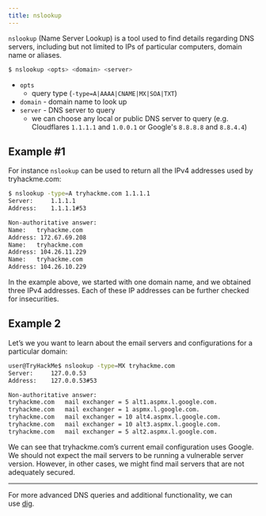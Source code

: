 ```yaml
---
title: nslookup
---
```


`nslookup` (Name Server Lookup) is a tool used to find details regarding DNS servers, including but not limited to IPs of particular computers, domain name or aliases.

```sh
$ nslookup <opts> <domain> <server>
```

- `opts`
  - query type (`-type=A|AAAA|CNAME|MX|SOA|TXT`)
- `domain` - domain name to look up
- `server` - DNS server to query
  - we can choose any local or public DNS server to query (e.g. Cloudflares `1.1.1.1` and `1.0.0.1` or Google's `8.8.8.8` and `8.8.4.4`)

## Example #1

For instance `nslookup` can be used to return all the IPv4 addresses used by tryhackme.com:

```sh
$ nslookup -type=A tryhackme.com 1.1.1.1
Server:		1.1.1.1
Address:	1.1.1.1#53

Non-authoritative answer:
Name:	tryhackme.com
Address: 172.67.69.208
Name:	tryhackme.com
Address: 104.26.11.229
Name:	tryhackme.com
Address: 104.26.10.229
```

In the example above, we started with one domain name, and we obtained three IPv4 addresses. Each of these IP addresses can be further checked for insecurities.

## Example 2

Let’s we you want to learn about the email servers and configurations for a particular domain:

```sh
user@TryHackMe$ nslookup -type=MX tryhackme.com
Server:		127.0.0.53
Address:	127.0.0.53#53

Non-authoritative answer:
tryhackme.com	mail exchanger = 5 alt1.aspmx.l.google.com.
tryhackme.com	mail exchanger = 1 aspmx.l.google.com.
tryhackme.com	mail exchanger = 10 alt4.aspmx.l.google.com.
tryhackme.com	mail exchanger = 10 alt3.aspmx.l.google.com.
tryhackme.com	mail exchanger = 5 alt2.aspmx.l.google.com.
```

We can see that tryhackme.com’s current email configuration uses Google. We should not expect the mail servers to be running a vulnerable server version. However, in other cases, we might find mail servers that are not adequately secured.

---

For more advanced DNS queries and additional functionality, we can use [dig](knowledge/off-sec/tools/dig.md).
